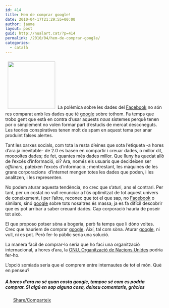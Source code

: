 ```yaml
---
id: 414
title: Hem de comprar google!
date: 2010-04-17T21:29:55+00:00
author: jaume
layout: post
guid: http://nualart.cat/?p=414
permalink: /2010/04/hem-de-comprar-google/
categories:
  - català
---
```

<a href="http://nualart.cat/wp-content/uploads/2010/04/Google_public_service2.png" onclick="_gaq.push(['_trackEvent', 'outbound-article', 'http://nualart.cat/wp-content/uploads/2010/04/Google_public_service2.png', '']);" ><img class="alignleft size-thumbnail wp-image-419" style="margin: 7px 8px;" title="Google_public_service2" src="http://nualart.cat/wp-content/uploads/2010/04/Google_public_service2-150x150.png" alt="" width="150" height="150" srcset="http://nualart.cat/wp-content/uploads/2010/04/Google_public_service2-150x150.png 150w, http://nualart.cat/wp-content/uploads/2010/04/Google_public_service2-36x36.png 36w, http://nualart.cat/wp-content/uploads/2010/04/Google_public_service2-110x110.png 110w" sizes="(max-width: 150px) 100vw, 150px" /></a>La polèmica sobre les dades del <a href="http://Facebook.com" onclick="_gaq.push(['_trackEvent', 'outbound-article', 'http://Facebook.com', 'Facebook']);" >Facebook</a> no són res comparat amb les dades que té <a href="http://google.com" onclick="_gaq.push(['_trackEvent', 'outbound-article', 'http://google.com', 'google']);" >google</a> sobre tothom. Fa temps que trobo gent que està en contra d&#8217;usar aquests _nous_ sistemes perquè tenen por o simplement no volen formar part d&#8217;estudis de mercat desconeguts. Les teories conspiratives tenen molt de spam en aquest tema per anar produint falses alertes.

Tant les xarxes socials, com tota la resta d&#8217;eines que sota l&#8217;etiqueta -a hores d&#8217;ara ja inevitable- de 2.0 es basen en compartir i creuar dades, o millor dit, mooooltes dades; de fet, quantes més dades millor. Que lluny ha quedat allò de l&#8217;excés d&#8217;informació, oi? Ara, només els usuaris que decideixen ser _offliners_, pateixen l&#8217;excés d&#8217;informació.; mentrestant, les màquines de les grans corporacions  d&#8217;internet mengen totes les dades que poden, i les analitzen, i les representen.

No podem aturar aquesta tendència, no crec que s&#8217;aturi, ans el contrari. Per tant, per un costat no vull renunciar a l&#8217;ús optimitzat de tot aquest univers de coneixement, i per l&#8217;altre, reconec que tot el que sap, no <a href="http://facebook.com/" onclick="_gaq.push(['_trackEvent', 'outbound-article', 'http://facebook.com/', 'Facebook']);" >Facebook</a> o similars, sinó <a href="http://google.com/" onclick="_gaq.push(['_trackEvent', 'outbound-article', 'http://google.com/', 'google']);" >google</a> sobre tots nosaltres és massa; ja es fa difícil descobrir que es pot arribar a saber creuant dades. Cap corporació hauria de poseir tot això.

El que proposo potser sòna a bogeria, però fa temps que li dóno voltes. Crec que hauriem de comprar <a href="http://google.com/" onclick="_gaq.push(['_trackEvent', 'outbound-article', 'http://google.com/', 'google']);" >google</a>. Així, tal com sòna. Aturar <a href="http://google.com/" onclick="_gaq.push(['_trackEvent', 'outbound-article', 'http://google.com/', 'google']);" >google</a>, ni vull, ni es pot. Però fer-lo públic seria una solució.

La manera fàcil de comprar-lo seria que ho faci una organització internacional, a hores d&#8217;ara, la <a href="http://www.un.org/" onclick="_gaq.push(['_trackEvent', 'outbound-article', 'http://www.un.org/', 'ONU, Organització de Nacions Unides']);" >ONU, Organització de Nacions Unides</a> podria fer-ho.

L&#8217;opció somiada seria que el comprem entre internautes de tot el món. Què en penseu?

##### _A hores d&#8217;ara no sé quan costa google, tampoc sé com es podria comprar. Si algú en sap alguna cosa, deixeu comentaris, gràcies_

<div class="addtoany_share_save_container addtoany_content_bottom">
  <div class="a2a_kit a2a_kit_size_32 addtoany_list a2a_target" id="wpa2a_36">
    <a href="https://www.addtoany.com/share" onclick="_gaq.push(['_trackEvent', 'outbound-article', 'https://www.addtoany.com/share', 'Share/Comparteix']);" class="a2a_dd addtoany_share_save"  style="background:url(http://nualart.cat/wp-content/plugins/add-to-any/share_16_16.png) no-repeat scroll 4px 0px;padding:0 0 0 25px;display:inline-block;height:16px;vertical-align:middle"><span>Share/Comparteix</span></a>
  </div>
</div>